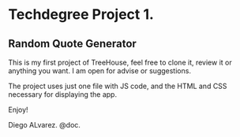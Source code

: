# Techdegree Project 1.

## Random Quote Generator

This is my first project of TreeHouse, feel free to clone it, review it or anything you want. I am open for advise or suggestions.

The project uses just one file with JS code, and the HTML and CSS necessary for displaying the app.

Enjoy!

Diego ALvarez. @doc.
